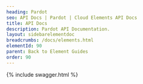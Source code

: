```yaml
---
heading: Pardot
seo: API Docs | Pardot | Cloud Elements API Docs
title: API Docs
description: Pardot API Documentation.
layout: sidebarelementdoc
breadcrumbs: /docs/elements.html
elementId: 90
parent: Back to Element Guides
order: 90
---
```


{% include swagger.html %}
